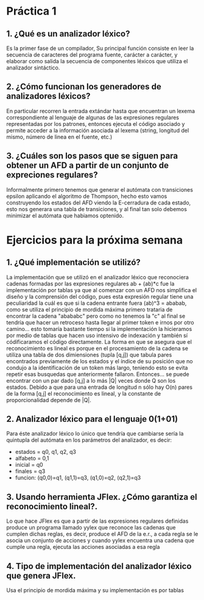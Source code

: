 # Práctica 1

## 1. ¿Qué es un analizador léxico?
  Es la primer fase de un compilador, Su  principal  función  consiste  en  leer  la  secuencia  de caracteres  del  programa  fuente,  carácter  a  carácter,  y  elaborar  como  salida  la  secuencia  de componentes léxicos que utiliza el analizador sintáctico.
  
## 2. ¿Cómo funcionan los generadores de analizadores léxicos?
  En particular recorren la entrada extándar hasta que encuentran un lexema correspondiente al lenguaje de algunas de las expresiones regulares representadas por los patrones, entonces ejecuta el código asociado y permite acceder a la información asociada al lexema (string, longitud del mismo, número de linea en el fuente, etc.)

## 3. ¿Cuáles son los pasos que se siguen para obtener un AFD a partir de un conjunto de expreciones regulares?
  Informalmente primero tenemos que generar el autómata con transiciones epsilon aplicando el algoritmo de Thompson, hecho esto vamos construyendo los estados del AFD viendo la E-cerradura de cada estado, esto nos generara una tabla de transiciones, y al final tan solo debemos minimizar el autómata que habiamos optenido.


# Ejercicios para la próxima semana

## 1. ¿Qué implementación se utilizó?
  La implementación que se utilizó en el analizador léxico que reconociera cadenas formadas por las expresiones regulares ab + (ab)*c fue la implementación por tablas ya que al comenzar con un AFD nos simplifica el diseño y la comprensión del código, pues esta expresión regular tiene una peculiaridad la cuál es que si la cadena entrante fuera (ab)^3 = ababab, como se utiliza el principio de mordida máxima primero trataria de encontrar la cadena "abababc" pero como no tenemos la "c" al final se tendría que hacer un retroceso hasta llegar al primer token e irnos por otro camino... esto tomaría bastante tiempo si la implementación la hicieramos por medio de tablas que hacen uso intensivo de indexación y también sí códificaramos el código directamente. La forma en que se asegura que el reconocimiento es lineal es porque en el procesamiento de la cadena se utiliza una tabla de dos dimiensiones (tupla [q,j]) que tabula pares encontrados previamente de los estados y el índice de su posición que no condujo a la identificación de un token más largo, teniendo esto se evita repetir esas busquedas que anteriormente fallaron. Entonces... se puede encontrar con un par dado [q,j] a lo más |Q| veces donde Q son los estados. Debido a que para una entrada de longitud n sólo hay O(n) pares de la forma [q,j] el reconocimiento es lineal, y la constante de proporcionalidad depende de |Q|.

## 2. Analizador léxico para el lenguaje 0(1+01)
  Para éste analizador léxico lo único que tendría que cambiarse sería la quintupla del autómata en los parámetros del analizador, es decir:
  * estados = q0, q1, q2, q3
  * alfabeto = 0,1
  * inicial = q0
  * finales = q3
  * funcion: (q0,0)=q1, (q1,1)=q3, (q1,0)=q2, (q2,1)=q3

## 3. Usando herramienta JFlex. ¿Cómo garantiza el reconocimiento lineal?. 
  Lo que hace JFlex es que a partir de las expresiones regulares definidas produce un programa llamado yylex que reconoce las cadenas que cumplen dichas reglas, es decir, produce el AFD de la e.r., a cada regla se le asocia un conjunto de acciones y cuando yylex encuentra una cadena que cumple una regla, ejecuta las acciones asociadas a esa regla

## 4. Tipo de implementación del analizador léxico que genera JFlex.
  Usa el principio de mordida máxima y su implementación es por tablas
